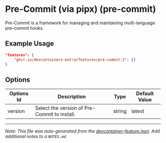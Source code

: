 
# Pre-Commit (via pipx) (pre-commit)

Pre-Commit is a framework for managing and maintaining multi-language pre-commit hooks.

## Example Usage

```json
"features": {
    "ghcr.io/devcontainers-extra/features/pre-commit:2": {}
}
```

## Options

| Options Id | Description | Type | Default Value |
|-----|-----|-----|-----|
| version | Select the version of Pre-Commit to install. | string | latest |



---

_Note: This file was auto-generated from the [devcontainer-feature.json](devcontainer-feature.json).  Add additional notes to a `NOTES.md`._
